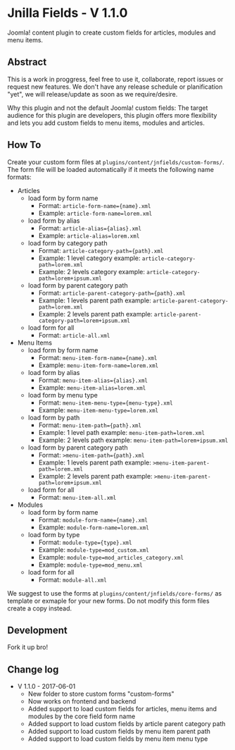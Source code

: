 # Jnilla Fields - V 1.1.0

Joomla! content plugin to create custom fields for articles, modules and menu items.

## Abstract

This is a work in proggress, feel free to use it, collaborate, report issues or request new features. We don't have any release schedule or planification "yet", we will release/update as soon as we require/desire.

Why this plugin and not the default Joomla! custom fields: The target audience for this plugin are developers, this plugin offers more flexibility and lets you add custom fields to menu items, modules and articles.

## How To

Create your custom form files at <code>plugins/content/jnfields/custom-forms/</code>. The form file will be loaded automatically if it meets the following name formats:

* Articles
  * load form by form name
    * Format: <code>article-form-name={name}.xml</code>
    * Example: <code>article-form-name=lorem.xml</code>
  * load form by alias
    * Format: <code>article-alias={alias}.xml</code>
    * Example: <code>article-alias=lorem.xml</code>
  * load form by category path
    * Format: <code>article-category-path={path}.xml</code>
    * Example: 1 level category example: <code>article-category-path=lorem.xml</code>
    * Example: 2 levels category example: <code>article-category-path=lorem+ipsum.xml</code>
  * load form by parent category path
    * Format: <code>article-parent-category-path={path}.xml</code>
    * Example: 1 levels parent path example: <code>article-parent-category-path=lorem.xml</code>
    * Example: 2 levels parent path example: <code>article-parent-category-path=lorem+ipsum.xml</code>
  * load form for all
    * Format: <code>article-all.xml</code>
* Menu Items
  * load form by form name
    * Format: <code>menu-item-form-name={name}.xml</code>
    * Example: <code>menu-item-form-name=lorem.xml</code>
  * load form by alias
    * Format: <code>menu-item-alias={alias}.xml</code>
    * Example: <code>menu-item-alias=lorem.xml</code>
  * load form by menu type
    * Format: <code>menu-item-menu-type={menu-type}.xml</code>
    * Example: <code>menu-item-menu-type=lorem.xml</code>
  * load form by path
    * Format: <code>menu-item-path={path}.xml</code>
    * Example: 1 level path example: <code>menu-item-path=lorem.xml</code>
    * Example: 2 levels path example: <code>menu-item-path=lorem+ipsum.xml</code>
  * load form by parent category path
    * Format: <code>>menu-item-path={path}.xml</code>
    * Example: 1 levels parent path example: <code>>menu-item-parent-path=lorem.xml</code>
    * Example: 2 levels parent path example: <code>>menu-item-parent-path=lorem+ipsum.xml</code>
  * load form for all
    * Format: <code>menu-item-all.xml</code>
* Modules
  * load form by form name
    * Format: <code>module-form-name={name}.xml</code>
    * Example: <code>module-form-name=lorem.xml</code>
  * load form by type
    * Format: <code>module-type={type}.xml</code>
    * Example: <code>module-type=mod_custom.xml</code>
    * Example: <code>module-type=mod_articles_category.xml</code>
    * Example: <code>module-type=mod_menu.xml</code>
  * load form for all
    * Format: <code>module-all.xml</code>

We suggest to use the forms at <code>plugins/content/jnfields/core-forms/</code> as template or exmaple for your new forms. Do not modify this form files create a copy instead.

## Development

Fork it up bro!

## Change log

* V 1.1.0 - 2017-06-01
  * New folder to store custom forms "custom-forms"
  * Now works on frontend and backend
  * Added support to load custom fields for articles, menu items and modules by the core field form name
  * Added support to load custom fields by article parent category path
  * Added support to load custom fields by menu item parent path
  * Added support to load custom fields by menu item menu type
  
  
  
  
  
  
  
